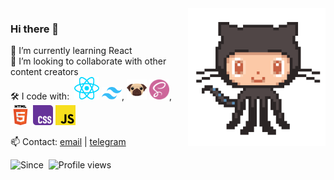 [contact_tg]: https://t.me/maxelonej
[contact_gmail]: mailto:maxelonej@gmail.com

<a href="https://github.com/maxelonej" target="_blank" rel="noopener noreferrer">
  <img align="right" src="./assets/github_cat.gif" width="220" alt="GitHub Cat" title="My GitHub" />
</a>

### Hi there 👋<br>

🌱 I’m currently learning React<br>
👯 I’m looking to collaborate with other content creators<br>
🛠 I code with:&nbsp;
<code><a href='https://react.dev' target='_blank'><img width="40" src="./assets/icons/react.svg" alt="React" title="React"/></a></code> 
<code><a href='https://tailwindcss.com/' target='_blank'><img width="32" src="./assets/icons/tailwindcss.svg" alt="TailwindCSS" title="TailwindCSS"/></a></code>,
<code><a href='https://pugjs.org/' target='_blank'><img width="32" src="./assets/icons/pug.svg" alt="Pug" title="Pug"/></a></code> 
<code><a href='https://sass-lang.com/' target='_blank'><img width="32" src="./assets/icons/sass.png" alt="Sass" title="Sass"/></a></code>,
<code><a href="https://developer.mozilla.org/en-US/docs/Web/HTML" target="_blank" rel="noopener noreferrer"><img width="32" src="./assets/icons/html5.svg" alt="HTML5" title="HTML5"/></a></code> 
<code><a href="https://developer.mozilla.org/en-US/docs/Web/CSS" target="_blank" rel="noopener noreferrer"><img width="32" src="./assets/icons/css3.svg" alt="CSS3" title="CSS3"/></a></code> 
<code><a href="https://developer.mozilla.org/en-US/docs/Web/JavaScript" target="_blank" rel="noopener noreferrer"><img width="32" src="./assets/icons/javascript_es5.svg" alt="JavaScript" title="JavaScript"/></a></code>
<br>

📫 Contact: [email][contact_gmail] | [telegram][contact_tg]

<div>
	<img src="https://img.shields.io/badge/Since-Nov%202023-brightgreen" alt="Since" />&nbsp;
	<img src="https://komarev.com/ghpvc/?username=maxelonej&color=brightgreen&abbreviated=true" alt="Profile views" />&nbsp;
</div>
